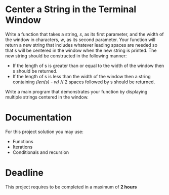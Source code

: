 # Center a String in the Terminal Window

Write a function that takes a string, *s*, as its first parameter, and the width of the window in characters, *w*, as its second parameter. 
Your function will return a new string that includes whatever leading spaces are needed so that s will be centered in the window when the new string is printed. 
The new string should be constructed in the following manner:

- If the length of s is greater than or equal to the width of the window then s should be returned.
- If the length of s is less than the width of the window then a string containing *(len(s) - w)* // 2 spaces followed by s should be returned.

Write a main program that demonstrates your function by displaying multiple strings centered in the window.


# Documentation

For this project solution you may use:

- Functions
- Iterations
- Conditionals and recursion

# Deadline

This project requires to be completed in a maximum of **2 hours**
